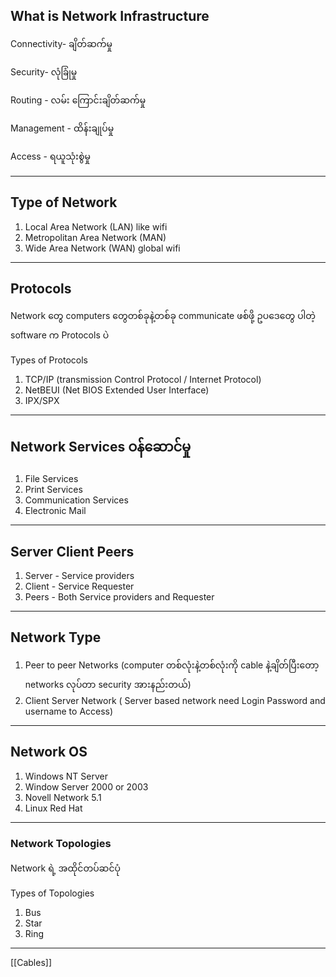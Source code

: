 ## **What is Network Infrastructure**

Connectivity- ချိတ်ဆက်မှု

Security- လုံခြုံမှု

Routing - လမ်း ကြောင်းချိတ်ဆက်မှု

Management - ထိန်းချုပ်မှု

Access - ရယူသုံးစွဲမှု

---

## Type of Network

1. Local Area Network (LAN) like wifi
2. Metropolitan Area Network (MAN)
3. Wide Area Network (WAN) global wifi

---

## Protocols

Network တွေ computers တွေတစ်ခုနဲ့တစ်ခု communicate ဖစ်ဖို့ ဥပဒေတွေ ပါတဲ့ software က Protocols ပဲ

Types of Protocols

1. TCP/IP (transmission Control Protocol / Internet Protocol)
2. NetBEUI (Net BIOS Extended User Interface)
3. IPX/SPX

---

## Network Services ဝန်ဆောင်မှု

1. File Services
2. Print Services
3. Communication Services
4. Electronic Mail

---

## Server Client Peers

1. Server - Service providers
2. Client - Service Requester
3. Peers - Both Service providers and Requester

---

## Network Type

1. Peer to peer Networks (computer တစ်လုံးနဲ့တစ်လုံးကို cable နဲ့ချိတ်ပြီးတော့ networks လုပ်တာ security အားနည်းတယ်)
2. Client Server Network ( Server based network need Login Password and username to Access)

---

## Network OS

1. Windows NT Server
2. Window Server 2000 or 2003
3. Novell Network 5.1
4. Linux Red Hat

---

### Network Topologies

Network ရဲ့ အထိုင်တပ်ဆင်ပုံ

Types of Topologies

1. Bus
2. Star
3. Ring

---

[[Cables]]
